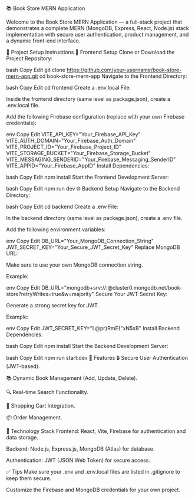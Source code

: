 📚 Book Store MERN Application


Welcome to the Book Store MERN Application — a full-stack project that demonstrates a complete MERN (MongoDB, Express, React, Node.js) stack implementation with secure user authentication, product management, and a dynamic front-end interface.

🚀 Project Setup Instructions
🔧 Frontend Setup
Clone or Download the Project Repository:

bash
Copy
Edit
git clone https://github.com/your-username/book-store-mern-app.git
cd book-store-mern-app
Navigate to the Frontend Directory:

bash
Copy
Edit
cd frontend
Create a .env.local File:

Inside the frontend directory (same level as package.json), create a .env.local file.

Add the following Firebase configuration (replace with your own Firebase credentials):

env
Copy
Edit
VITE_API_KEY="Your_Firebase_API_Key"
VITE_AUTH_DOMAIN="Your_Firebase_Auth_Domain"
VITE_PROJECT_ID="Your_Firebase_Project_ID"
VITE_STORAGE_BUCKET="Your_Firebase_Storage_Bucket"
VITE_MESSAGING_SENDERID="Your_Firebase_Messaging_SenderID"
VITE_APPID="Your_Firebase_AppID"
Install Dependencies:

bash
Copy
Edit
npm install
Start the Frontend Development Server:

bash
Copy
Edit
npm run dev
🌐 Backend Setup
Navigate to the Backend Directory:

bash
Copy
Edit
cd backend
Create a .env File:

In the backend directory (same level as package.json), create a .env file.

Add the following environment variables:

env
Copy
Edit
DB_URL="Your_MongoDB_Connection_String"
JWT_SECRET_KEY="Your_Secure_JWT_Secret_Key"
Replace MongoDB URL:

Make sure to use your own MongoDB connection string.

Example:

env
Copy
Edit
DB_URL="mongodb+srv://<your-username>:<your-password>@cluster0.mongodb.net/book-store?retryWrites=true&w=majority"
Secure Your JWT Secret Key:

Generate a strong secret key for JWT.

Example:

env
Copy
Edit
JWT_SECRET_KEY="L@pr}RmE{\"xN5xB"
Install Backend Dependencies:

bash
Copy
Edit
npm install
Start the Backend Development Server:

bash
Copy
Edit
npm run start:dev
📌 Features
🔒 Secure User Authentication (JWT-based).

📚 Dynamic Book Management (Add, Update, Delete).

🔍 Real-time Search Functionality.

🛒 Shopping Cart Integration.

📦 Order Management.

🚀 Technology Stack
Frontend: React, Vite, Firebase for authentication and data storage.

Backend: Node.js, Express.js, MongoDB (Atlas) for database.

Authentication: JWT (JSON Web Token) for secure access.

✅ Tips
Make sure your .env and .env.local files are listed in .gitignore to keep them secure.

Customize the Firebase and MongoDB credentials for your own project.
